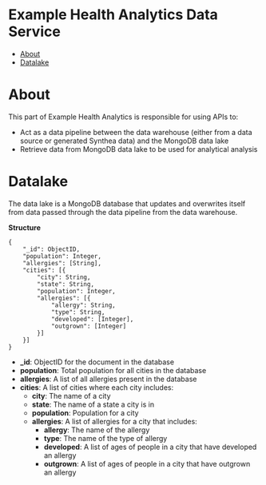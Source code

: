 # Example Health Analytics Data Service

* [About](#about)
* [Datalake](#datalake)

# About

This part of Example Health Analytics is responsible for using APIs to:
* Act as a data pipeline between the data warehouse (either from a data source or generated Synthea data) and the MongoDB data lake 
* Retrieve data from MongoDB data lake to be used for analytical analysis

# Datalake

The data lake is a MongoDB database that updates and overwrites itself from data passed through the data pipeline from the data warehouse. 

__Structure__

```
{
    "_id": ObjectID,
    "population": Integer,
    "allergies": [String],
    "cities": [{
        "city": String,
        "state": String,
        "population": Integer,
        "allergies": [{
            "allergy": String,
            "type": String,
            "developed": [Integer],
            "outgrown": [Integer]
        }]
    }] 
}
```

* **_id**: ObjectID for the document in the database
* **population**: Total population for all cities in the database
* **allergies**: A list of all allergies present in the database
* **cities**: A list of cities where each city includes:
    * **city**: The name of a city
    * **state**: The name of a state a city is in
    * **population**: Population for a city
    * **allergies**: A list of allergies for a city that includes:
        * **allergy**: The name of the allergy
        * **type**: The name of the type of allergy
        * **developed**: A list of ages of people in a city that have developed an allergy
        * **outgrown**: A list of ages of people in a city that have outgrown an allergy
